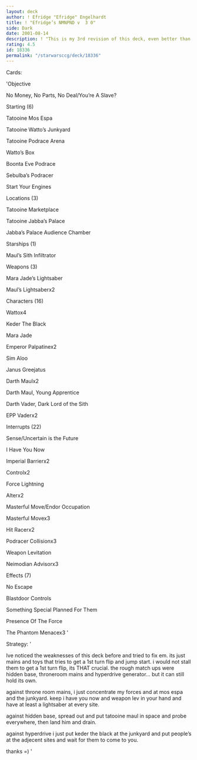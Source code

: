 ```yaml
---
layout: deck
author: ! Efridge "Efridge" Engelhardt
title: ! "Efridge’s NMNPND v  3 0"
side: Dark
date: 2001-08-14
description: ! "This is my 3rd revision of this deck, even better than before."
rating: 4.5
id: 18336
permalink: "/starwarsccg/deck/18336"
---
```

Cards: 

'Objective

No Money, No Parts, No Deal/You’re A Slave?


Starting (6)

Tatooine Mos Espa

Tatooine Watto’s Junkyard

Tatooine Podrace Arena

Watto’s Box

Boonta Eve Podrace

Sebulba’s Podracer

Start Your Engines


Locations (3)

Tatooine Marketplace

Tatooine Jabba’s Palace

Jabba’s Palace Audience Chamber


Starships (1)

Maul’s Sith Infiltrator


Weapons (3)

Mara Jade’s Lightsaber

Maul’s Lightsaberx2


Characters (16)

Wattox4

Keder The Black

Mara Jade

Emperor Palpatinex2

Sim Aloo

Janus Greejatus

Darth Maulx2

Darth Maul, Young Apprentice

Darth Vader, Dark Lord of the Sith

EPP Vaderx2


Interrupts (22)

Sense/Uncertain is the Future

I Have You Now

Imperial Barrierx2

Controlx2

Force Lightning

Alterx2

Masterful Move/Endor Occupation

Masterful Movex3

Hit Racerx2

Podracer Collisionx3

Weapon Levitation

Neimodian Advisorx3


Effects (7)

No Escape

Blastdoor Controls

Something Special Planned For Them

Presence Of The Force

The Phantom Menacex3 '

Strategy: '

Ive noticed the weaknesses of this deck before and tried to fix em. its just mains and toys that tries to get a 1st turn flip and jump start. i would not stall them to get a 1st turn flip, its THAT crucial. the rough match ups were hidden base, throneroom mains and hyperdrive generator... but it can still hold its own.


against throne room mains, i just concentrate my forces and at mos espa and the junkyard. keep i have you now and weapon lev in your hand and have at least a lightsaber at every site.


against hidden base, spread out and put tatooine maul in space and probe everywhere, then land him and drain.


against hyperdrive i just put keder the black at the junkyard and put people’s at the adjecent sites and wait for them to come to you.


thanks =) '
